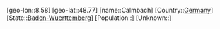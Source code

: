 ﻿---
location: [48.77,8.58]
type: City
tags:
- geo/City


SpocWebEntityId: 29455
isDeleted: false
confidential: public

---
[geo-lon::8.58]
[geo-lat::48.77]
[name::Calmbach]
[Country::[Germany](geo/Continent/Europe/Germany.md)]
[State::[Baden-Wuerttemberg](geo/Continent/Europe/Germany/Baden-Wuerttemberg.md)]
[Population::]
[Unknown::]

